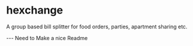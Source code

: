 # hexchange
A group based bill splitter for food orders, parties, apartment sharing etc.

--- Need to Make a nice Readme
